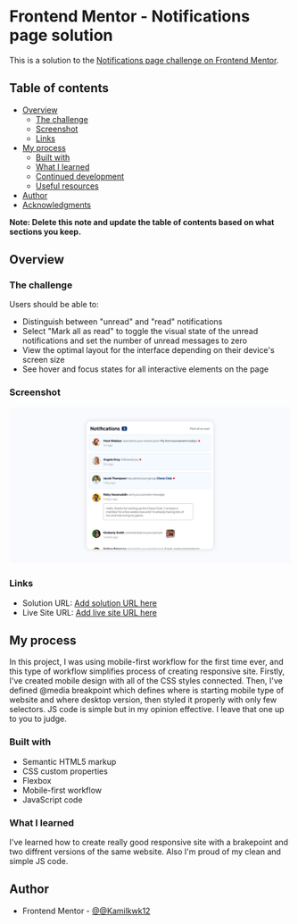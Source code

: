 # Frontend Mentor - Notifications page solution

This is a solution to the [Notifications page challenge on Frontend Mentor](https://www.frontendmentor.io/challenges/notifications-page-DqK5QAmKbC).

## Table of contents

- [Overview](#overview)
  - [The challenge](#the-challenge)
  - [Screenshot](#screenshot)
  - [Links](#links)
- [My process](#my-process)
  - [Built with](#built-with)
  - [What I learned](#what-i-learned)
  - [Continued development](#continued-development)
  - [Useful resources](#useful-resources)
- [Author](#author)
- [Acknowledgments](#acknowledgments)

**Note: Delete this note and update the table of contents based on what sections you keep.**

## Overview

### The challenge

Users should be able to:

- Distinguish between "unread" and "read" notifications
- Select "Mark all as read" to toggle the visual state of the unread notifications and set the number of unread messages to zero
- View the optimal layout for the interface depending on their device's screen size
- See hover and focus states for all interactive elements on the page

### Screenshot

![](./screenshots/Screenshot.png)

### Links

- Solution URL: [Add solution URL here](https://your-solution-url.com)
- Live Site URL: [Add live site URL here](https://your-live-site-url.com)

## My process
  In this project, I was using mobile-first workflow for the first time ever, and this type of workflow simplifies process of creating responsive site. Firstly, I've created mobile design with all of the CSS styles connected. Then, I've defined @media breakpoint which defines where is starting mobile type of website and where desktop version, then styled it properly with only few selectors. JS code is simple but in my opinion effective. I leave that one up to you to judge.
### Built with

- Semantic HTML5 markup
- CSS custom properties
- Flexbox
- Mobile-first workflow
- JavaScript code

### What I learned

I've learned how to create really good responsive site with a brakepoint and two diffrent versions of the same website. Also I'm proud of my clean and simple JS code.

## Author

- Frontend Mentor - [@@Kamilkwk12](https://www.frontendmentor.io/profile/Kamilkwk12)

